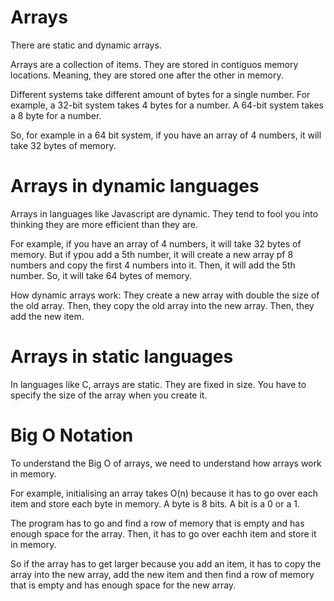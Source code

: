 # Arrays

There are static and dynamic arrays.

Arrays are a collection of items. They are stored in contiguos memory locations. Meaning, they are stored one after the other in memory.

Different systems take different amount of bytes for a single number. For example, a 32-bit system takes 4 bytes for a number. A 64-bit system takes a 8 byte for a number.

So, for example in a 64 bit system, if you have an array of 4 numbers, it will take 32 bytes of memory.

# Arrays in dynamic languages 

Arrays in languages like Javascript are dynamic. They tend to fool you into thinking they are more efficient than they are.

For example, if you have an array of 4 numbers, it will take 32 bytes of memory. But if ypou add a 5th number, it will create a new array pf 8 numbers and copy the first 4 numbers into it. Then, it will add the 5th number. So, it will take 64 bytes of memory.

How dynamic arrays work: They create a new array with double the size of the old array. Then, they copy the old array into the new array. Then, they add the new item.

# Arrays in static languages

In languages like C, arrays are static. They are fixed in size. You have to specify the size of the array when you create it.

# Big O Notation 

To understand the Big O of arrays, we need to understand how arrays work in memory.

For example, initialising an array takes O(n) because it has to go over each item and store each byte in memory. A byte is 8 bits. A bit is a 0 or a 1.

The program has to go and find a row of memory that is empty and has enough space for the array. Then, it has to go over eachh item and store it in memory.

So if the array has to get larger because you add an item, it has to copy the array into the new array, add the new item and then find a row of memory that is empty and has enough space for the new array.




